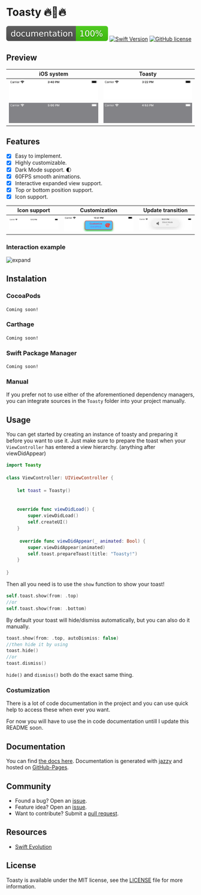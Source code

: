 # Toasty 🔥🍞🔥
[![Documentation](docs/badge.svg)](http://shadow-of-arman.github.io/Toasty/) 
[![Swift Version](https://img.shields.io/badge/language-swift%205.0-brightgreen.svg)](https://developer.apple.com/swift)
[![GitHub license](https://img.shields.io/badge/license-MIT-important.svg)](https://github.com/shadow-of-arman/Toasty/blob/master/LICENSE)

## Preview
| iOS system | Toasty |
|----------|----------|
| ![iOS-system](Gifs/iOS-system.gif) | ![Toasty](Gifs/Toasty.gif) |
| ![iOS-system](Gifs/iOS-system-Dark.gif) | ![Toasty](Gifs/Toasty-Dark.gif) |


## Features
- [x] Easy to implement.
- [x] Highly customizable. 
- [x] Dark Mode support. 🌓
- [x] 60FPS smooth animations. 
- [x] Interactive expanded view support.
- [x] Top or bottom position support.
- [x] Icon support. 

| Icon support | Customization | Update transition |
|----------|----------|----------|
| ![Icon](Gifs/Toasty-icon.gif) | ![Customization](Gifs/Toasty-customize.png) | ![Update transition](Gifs/Toasty-transition.gif) |

### Interaction example

![expand](Gifs/Toasty-expanding.gif)

## Instalation

### CocoaPods

`Coming soon!`

### Carthage

`Coming soon!`

### Swift Package Manager

`Coming soon!`

### Manual

If you prefer not to use either of the aforementioned dependency managers, you can integrate sources in the `Toasty` folder into your project manually.

## Usage

You can get started by creating an instance of toasty and preparing it before you want to use it. Just make sure to prepare the toast when your `ViewController` has entered a view hierarchy. (anything after viewDidAppear)

```Swift
import Toasty

class ViewController: UIViewController {

    let toast = Toasty()
	

	override func viewDidLoad() {
        super.viewDidLoad()
        self.createUI()
    }

	 override func viewDidAppear(_ animated: Bool) {
        super.viewDidAppear(animated)
        self.toast.prepareToast(title: "Toasty!")
    }

}

```

Then all you need is to use the `show` function to show your toast!

```Swift
self.toast.show(from: .top)
//or 
self.toast.show(from: .bottom)
```

By default your toast will hide/dismiss automatically, but you can also do it manually.

```Swift
toast.show(from: .top, autoDismiss: false)
//then hide it by using
toast.hide()
//or
toast.dismiss()
```
`hide()` and `dismiss()` both do the exact same thing.

### Costumization

There is a lot of code documentation in the project and you can use quick help to access these when ever you want. 

For now you will have to use the in code documentation untill I update this README soon.

## Documentation
You can find [the docs here](http://shadow-of-arman.github.io/Toasty/). Documentation is generated with [jazzy](https://github.com/realm/jazzy) and hosted on [GitHub-Pages](https://pages.github.com).

## Community

- Found a bug? Open an [issue](https://github.com/shadow-of-arman/Toasty/issues).
- Feature idea? Open an [issue](https://github.com/shadow-of-arman/Toasty/issues).
- Want to contribute? Submit a [pull request](https://github.com/shadow-of-arman/Toasty/pulls).

## Resources

* [Swift Evolution](https://github.com/apple/swift-evolution)

## License

Toasty is available under the MIT license, see the [LICENSE](https://github.com/shadow-of-arman/Toasty/blob/master/LICENSE) file for more information.